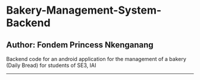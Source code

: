 # Bakery-Management-System-Backend

Author: Fondem Princess Nkenganang
-----------------------------------------------------------------------------------------------------------------------------------------------------------------------------------

Backend code for an android application for the management of a bakery (Daily Bread) for students of SE3, IAI

-----------------------------------------------------------------------------------------------------------------------------------------------------------------------------------
